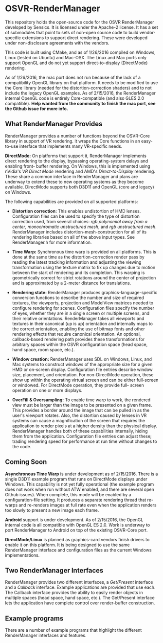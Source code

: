 # OSVR-RenderManager

This repository holds the open-source code for the OSVR RenderManager developed by
Sensics.  It is licensed under the Apache-2 license.  It has a set of submodules that point to sets of non-open source code to build
vendor-specific extensions to support direct rendering.  These were developed
under non-disclosure agreements with the vendors.

This code is built using CMake, and as of 1/26/2016 compiled on Windows, Linux
(tested on Ubuntu) and Mac-OSX.  The Linux and Mac ports only support OpenGL and
do not yet support direct-to-display (DirectMode) rendering.

As of 1/26/2016, the mac port does not run because of the lack of a compatibility
OpenGL library on that platform.  It needs to be modified to use the Core library
(needed for the distortion-correction shaders) and to not include the legacy
OpenGL examples.  As of 2/15/2016, the RenderManager internal OpenGL code is
entirely Core-compatible (and also GLES 2.0 compatible).  **Help wanted from
the community to finish the mac port, see the Github issue for more info.**

## What RenderManager Provides

RenderManager provides a number of functions beyond the OSVR-Core library in support
of VR rendering.  It wraps the Core functions in an easy-to-use interface that
implements many VR-specific needs.

**DirectMode:** On platforms that support it, RenderManager implements direct
rendering to the display, bypassing operating-system delays and enabling front-
buffer rendering.  On Windows, this is implemented using nVidia's *VR Direct
Mode* rendering and AMD's *Direct-to-Display* rendering.  These share a common
interface in RenderManager and plans are underway to extend these to new operating
systems as they become available.  DirectMode supports both D3D11 and OpenGL (core
and legacy) on Windows.

The following capabilities are provided on all supported platforms:

* **Distortion correction:** This enables undistortion of HMD lenses.
Configuration files can be used to specify the type of
distortion correction used, from several choices: *rgb polynomial away from a center*,
*monochromatic unstructured mesh*, and *rgb unstructured mesh*.  RenderManager
includes distortion-mesh-construction for all of its rendering libraries based on
all of the above input types.  See RenderManager.h for more information.

* **Time Warp:** Synchronous time warp is provided on all platforms.  This is done
at the same time as the distortion-correction render pass by reading the latest
tracking information and adjusting the viewing transformation using the texture
matrix to fix up changes due to motion between the start of rendering and its
completion.  This warping is geometrically correct for strict rotations around
the center of projection and is approximated by a 2-meter distance for translations.

* **Rendering state:** RenderManager produces graphics-language-specific conversion
functions to describe the number and size of required textures, the viewports,
projection and ModelView matrices needed to configure rendering for scenes.
Configuration files specify the number of eyes, whether they are in a single screen
or multiple screens, and their relative orientations.  RenderManager takes all
viewports and textures in their canonical (up is up) orientation and internally
maps to the correct orientation, enabling the use of bitmap fonts and other
rendering effects that require canonical orientation.  An optional, callback-based
rendering path provides these transformations for arbitrary spaces within the
OSVR configuration space (head space, hand space, room space, etc.).

* **Window creation:** RenderManager uses SDL on Windows, Linux, and Mac systems
to construct windows of the appropriate size for a given HMD or on-screen display.
Configuration file entries describe window size, placement, and orientation.  For
non-DirectMode operation, these show up within the operating virtual screen and can
be either full-screen or windowed.  For DirectMode operation, they provide full-
screen operation on one or more displays.

* **OverFill & Oversampling:** To enable time warp to work, the rendered view must
be larger than the image to be presented on a given frame.  This provides a border
around the image that can be pulled in as the user's viewport rotates.  Also, the
distortion caused by lenses in VR systems can cause a magnification of the screen
that requires the application to render pixels at a higher density than the physical
display.  RenderManager handles both of these capabilities internally, hiding them
from the application.  Configuration file entries can adjust these; trading rendering
speed for performance at run time without changes to the code.

## Coming Soon

**Asynchronous Time Warp** is under development as of 2/15/2016.  There is a single
D3D11 example program that runs on DirectMode displays under Windows.  This capability
is not yet fully operational (the example program does not work when run without
ATW enabled, and there are several open Github issues).  When complete, this
mode will be enabled by a configuration-file setting.  It produces a separate rendering
thread that re-warps and re-renders images at full rate even when the application
renders too slowly to present a new image each frame.

**Android** support is under development.  As of 2/15/2016, the OpenGL internal
code is all compatible with OpenGL ES 2.0.  Work is underway to port RenderManager
to Android on top of the existing OSVR-Core port.

**DirectMode/Linux** is planned as graphics-card vendors finish drivers
to enable it on this platform.  It is being designed to use the same RenderManager
interface and configuration files as the current Windows implementations.

## Two RenderManager Interfaces

RenderManager provides two different interfaces, a *Get/Present* interface and a
*Callback* interface.  Example applications are provided that use each.  The
Callback interface provides the ability to easily render objects in multiple
spaces (head space, hand space, etc.).  The Get/Present interface lets the
application have complete control over render-buffer construction.

## Example programs

There are a number of example programs that highlight the different RenderManager
interfaces and features.
